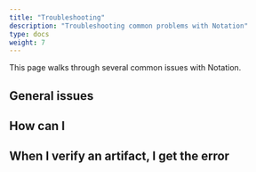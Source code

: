 ```yaml
---
title: "Troubleshooting"
description: "Troubleshooting common problems with Notation"
type: docs
weight: 7
---
```


This page walks through several common issues with Notation.

## General issues

## How can I 

## When I verify an artifact, I get the error 